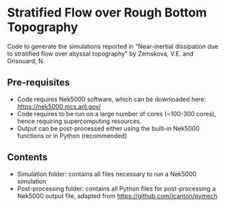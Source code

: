 # Stratified Flow over Rough Bottom Topography
Code to generate the simulations reported in "Near-inertial dissipation due to stratified flow over abyssal topography" by Zemskova, V.E. and Grisouard, N.

## Pre-requisites
* Code requires Nek5000 software, which can be downloaded here: https://nek5000.mcs.anl.gov/
* Code requires to be run on a large number of cores (~100-300 cores), hence requiring supercomputing resources.
* Output can be post-processed either using the built-in Nek5000 functions or in Python (recommended)

## Contents
* Simulation folder: contains all files necessary to run a Nek5000 simulation
* Post-processing folder: contains all Python files for post-processing a Nek5000 output file, adapted from https://github.com/jcanton/pymech
